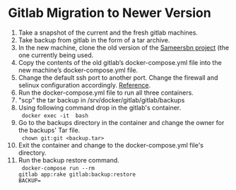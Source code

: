 # Gitlab Migration to Newer Version
1. Take a snapshot of the current and the fresh gitlab machines.
2. Take backup from gitlab in the form of a tar archive.
3. In the new machine, clone the old version of the [Sameersbn project](https://github.com/sameersbn/docker-gitlab/blob/13.8.2/README.md) (the one currently being used.
4. Copy the contents of the old gitlab’s docker-compose.yml file into the new machine’s docker-compose.yml file.
5. Change the default ssh port to another port. Change the firewall and selinux configuration accordingly. [Reference](https://kifarunix.com/how-to-configure-ssh-to-use-a-different-port-on-centos-7/).
6. Run the docker-compose.yml file to run all three containers.
7. "scp" the tar backup in /srv/docker/gitlab/gitlab/backups
8. Using following command drop in the gitlab's container. <br />
<code> docker exec -it <containername> bash </code>
9. Go to the backups directory in the container and change the owner for the backups' Tar file.<br/>
<code> chown git:git <backup.tar> </code>
10. Exit the container and change to the docker-compose.yml file's directory.
11. Run the backup restore command.<br/>
<code> docker-compose run --rm gitlab app:rake gitlab:backup:restore BACKUP=<Backup-file-name></code>
